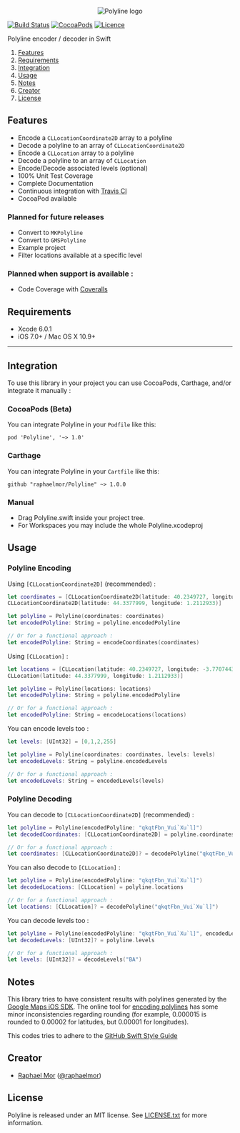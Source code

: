 <p align="center" >
  <img src="https://raw.githubusercontent.com/raphaelmor/Polyline/assets/polyline.png" title="Polyline logo" float=left>
</p>

[![Build Status](https://travis-ci.org/raphaelmor/Polyline.svg?branch=master)](https://travis-ci.org/raphaelmor/Polyline)
[![CocoaPods](https://img.shields.io/cocoapods/v/Polyline.svg)](http://cocoadocs.org/docsets/Polyline)
[![Licence](http://img.shields.io/badge/Licence-MIT-lightgrey.svg)](https://github.com/raphaelmor/Polyline/blob/master/LICENSE.txt)

Polyline encoder / decoder in Swift

1. [Features](#features)
2. [Requirements](#requirements)
3. [Integration](#integration)
4. [Usage](#usage)
5. [Notes](#notes)
6. [Creator](#creator)
7. [License](#license)

## Features

- Encode a `CLLocationCoordinate2D` array to a polyline
- Decode a polyline to an array of `CLLocationCoordinate2D`
- Encode a `CLLocation` array to a polyline
- Decode a polyline to an array of `CLLocation`
- Encode/Decode associated levels (optional)
- 100% Unit Test Coverage
- Complete Documentation
- Continuous integration with [Travis CI](http://travis-ci.org)
- CocoaPod available

### Planned for future releases 

- Convert to `MKPolyline`
- Convert to `GMSPolyline`
- Example project
- Filter locations available at a specific level

### Planned when support is available :
- Code Coverage with [Coveralls](https://coveralls.io)


## Requirements

- Xcode 6.0.1
- iOS 7.0+ / Mac OS X 10.9+

---


## Integration
To use this library in your project you can use CocoaPods, Carthage, and/or integrate it manually :

### CocoaPods (Beta)
You can integrate Polyline in your `Podfile` like this:

```
pod 'Polyline', '~> 1.0'
```

### Carthage
You can integrate Polyline in your `Cartfile` like this:

```
github "raphaelmor/Polyline" ~> 1.0.0
```

### Manual

- Drag Polyline.swift inside your project tree.
- For Workspaces you may include the whole Polyline.xcodeproj

## Usage

### Polyline Encoding

Using `[CLLocationCoordinate2D]` (recommended) :
```swift
let coordinates = [CLLocationCoordinate2D(latitude: 40.2349727, longitude: -3.7707443),
CLLocationCoordinate2D(latitude: 44.3377999, longitude: 1.2112933)]

let polyline = Polyline(coordinates: coordinates)
let encodedPolyline: String = polyline.encodedPolyline

// Or for a functional approach :
let encodedPolyline: String = encodeCoordinates(coordinates)
```

Using `[CLLocation]` :

```swift
let locations = [CLLocation(latitude: 40.2349727, longitude: -3.7707443),
CLLocation(latitude: 44.3377999, longitude: 1.2112933)]

let polyline = Polyline(locations: locations)
let encodedPolyline: String = polyline.encodedPolyline

// Or for a functional approach :
let encodedPolyline: String = encodeLocations(locations)
```

You can encode levels too : 

```swift
let levels: [UInt32] = [0,1,2,255]

let polyline = Polyline(coordinates: coordinates, levels: levels)
let encodedLevels: String = polyline.encodedLevels

// Or for a functional approach :
let encodedLevels: String = encodedLevels(levels)
```


### Polyline Decoding

You can decode to `[CLLocationCoordinate2D]` (recommended) :

```swift
let polyline = Polyline(encodedPolyline: "qkqtFbn_Vui`Xu`l]")
let decodedCoordinates: [CLLocationCoordinate2D] = polyline.coordinates

// Or for a functional approach :
let coordinates: [CLLocationCoordinate2D]? = decodePolyline("qkqtFbn_Vui`Xu`l]")
```

You can also decode to `[CLLocation]` :

```swift
let polyline = Polyline(encodedPolyline: "qkqtFbn_Vui`Xu`l]")
let decodedLocations: [CLLocation] = polyline.locations

// Or for a functional approach :
let locations: [CLLocation]? = decodePolyline("qkqtFbn_Vui`Xu`l]")
```

You can decode levels too :

```swift
let polyline = Polyline(encodedPolyline: "qkqtFbn_Vui`Xu`l]", encodedLevels: "BA")
let decodedLevels: [UInt32]? = polyline.levels

// Or for a functional approach :
let levels: [UInt32]? = decodeLevels("BA")
```
        
## Notes
This library tries to have consistent results with polylines generated by the [Google Maps iOS SDK](https://developers.google.com/maps/documentation/ios/).
The online tool for [encoding polylines](https://developers.google.com/maps/documentation/utilities/polylineutility) has some minor inconsistencies regarding rounding (for example, 0.000015 is rounded to 0.00002 for latitudes, but 0.00001 for longitudes).

This codes tries to adhere to the [GitHub Swift Style Guide](https://github.com/github/swift-style-guide)

## Creator

- [Raphael Mor](http://github.com/raphaelmor) ([@raphaelmor](https://twitter.com/raphaelmor))

## License
Polyline is released under an MIT license. See [LICENSE.txt](https://github.com/raphaelmor/Polyline/blob/master/LICENSE.txt) for more information.
